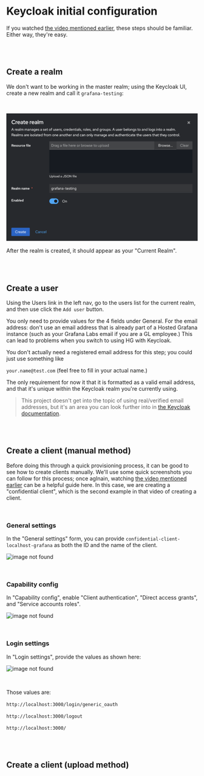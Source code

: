 # Keycloak initial configuration

If you watched [the video mentioned earlier](https://www.youtube.com/watch?v=fvxQ8bW0vO8), these steps should be familiar. Either way, they're easy.


<br><br>
## Create a realm

We don't want to be working in the master realm; using the Keycloak UI, create a new realm and call it ```grafana-testing```:

<br>

![image not found](../documentation/images/keycloak-create-realm.png "Create a realm")

After the realm is created, it should appear as your "Current Realm".


<br><br>
## Create a user

Using the Users link in the left nav, go to the users list for the current realm, and then use click the ```Add user``` button.

You only need to provide values for the 4 fields under General. For the email address: don't use an email address that is already part of a Hosted Grafana instance (such as your Grafana Labs email if you are a GL employee.) This can lead to problems when you switch to using HG with Keycloak.

You don't actually need a registered email address for this step; you could just use something like 

```your.name@test.com``` (feel free to fill in your actual name.)

The only requirement for now it that it is formatted as a valid email address, and that it's unique within the Keycloak realm you're currently using.

> This project doesn't get into the topic of using real/verified email addresses, but it's an area you can look further into in [the Keycloak documentation](https://www.keycloak.org/docs/latest/server_admin/index.html#assembly-managing-users_server_administration_guide).





<br><br>
## Create a client (manual method)

Before doing this through a quick provisioning process, it can be good to see how to create clients manually. We'll use some quick screenshots you can follow for this process; once agInain, watching [the video mentioned earlier](https://www.youtube.com/watch?v=fvxQ8bW0vO8) can be a helpful guide here. In this case, we are creating a "confidential client", which is the second example in that video of creating a client.

<br>

### General settings

In the "General settings" form, you can provide ```confidential-client-localhost-grafana``` as both the ID and the name of the client.

![image not found](../documentation/images/create-client-general-settings.png "Create a realm")


<br>

### Capability config

In "Capability config", enable "Client authentication", "Direct access grants", and "Service accounts roles".

![image not found](../documentation/images/create-client-capability-config.png "Create a realm")


<br>

### Login settings

In "Login settings", provide the values as shown here:

![image not found](../documentation/images/create-client-login-settings.png "Create a realm")


<br>

Those values are:

```http://localhost:3000/login/generic_oauth```

```http://localhost:3000/logout```

```http://localhost:3000/```




<br><br>
## Create a client (upload method)

